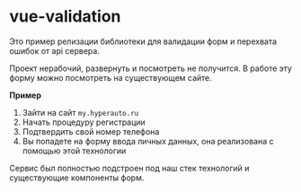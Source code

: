 # vue-validation

Это пример релизации библиотеки для валидации форм и перехвата ошибок
от api сервера.

Проект нерабочий, развернуть и посмотреть не получится. В работе эту
форму можно посмотреть на существующем сайте.

**Пример**

1. Зайти на сайт `my.hyperauto.ru`
2. Начать процедуру регистрации
3. Подтвердить свой номер телефона
4. Вы попадете на форму ввода личных данных, она реализована с помощью
этой технологии

Сервис был полностью подстроен под наш стек технологий и существующие
компоненты форм.

